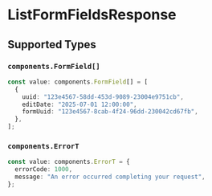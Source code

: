 # ListFormFieldsResponse


## Supported Types

### `components.FormField[]`

```typescript
const value: components.FormField[] = [
  {
    uuid: "123e4567-58dd-453d-9089-23004e9751cb",
    editDate: "2025-07-01 12:00:00",
    formUuid: "123e4567-8cab-4f24-96dd-230042cd67fb",
  },
];
```

### `components.ErrorT`

```typescript
const value: components.ErrorT = {
  errorCode: 1000,
  message: "An error occurred completing your request",
};
```

